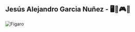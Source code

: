 ## Jesús Alejandro Garcia Nuñez - 🖥🐺🎮🥑
![Figaro](https://i.giphy.com/media/wsUuw16j6oyxLLRnnK/giphy.webp)
